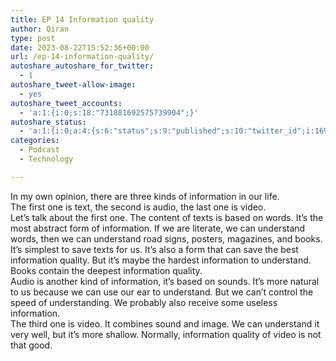 ```yaml
---
title: EP 14 Information quality
author: Qiran
type: post
date: 2023-08-22T15:52:36+00:00
url: /ep-14-information-quality/
autoshare_autoshare_for_twitter:
  - 1
autoshare_tweet-allow-image:
  - yes
autoshare_tweet_accounts:
  - 'a:1:{i:0;s:18:"731881692575739904";}'
autoshare_status:
  - 'a:1:{i:0;a:4:{s:6:"status";s:9:"published";s:10:"twitter_id";i:1694014720297349599;s:6:"handle";s:9:"qiran_liu";s:10:"created_at";s:25:"2023-08-22T15:52:37+00:00";}}'
categories:
  - Podcast
  - Technology

---
```

In my own opinion, there are three kinds of information in our life.  
The first one is text, the second is audio, the last one is video.  
Let&#8217;s talk about the first one. The content of texts is based on words. It&#8217;s the most abstract form of information. If we are literate, we can understand words, then we can understand road signs, posters, magazines, and books. It&#8217;s simplest to save texts for us. It&#8217;s also a form that can save the best information quality. But it&#8217;s maybe the hardest information to understand. Books contain the deepest information quality.  
Audio is another kind of information, it&#8217;s based on sounds. It&#8217;s more natural to us because we can use our ear to understand. But we can&#8217;t control the speed of understanding. We probably also receive some useless information.  
The third one is video. It combines sound and image. We can understand it very well, but it&#8217;s more shallow. Normally, information quality of video is not that good.